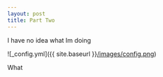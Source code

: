 ```yaml
---
layout: post
title: Part Two
---
```


I have no idea what Im doing


![_config.yml]({{ site.baseurl }}[/images/config.png](https://cdn.discordapp.com/attachments/484443100861956096/1033888741397385266/unknown.png))


What

